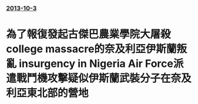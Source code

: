 ### [2013-10-3](/news/2013/10/3/index.md)

##### 
#  為了報復發起古傑巴農業學院大屠殺 college massacre的奈及利亞伊斯蘭叛亂 insurgency in Nigeria Air Force派遣戰鬥機攻擊疑似伊斯蘭武裝分子在奈及利亞東北部的營地



